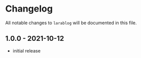 # Changelog

All notable changes to `larablog` will be documented in this file.

## 1.0.0 - 2021-10-12

- initial release
